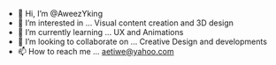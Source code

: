 - 👋 Hi, I’m @AweezYking
- 👀 I’m interested in ... Visual content creation and 3D design
- 🌱 I’m currently learning ... UX and Animations
- 💞️ I’m looking to collaborate on ... Creative Design and developments
- 📫 How to reach me ... aetiwe@yahoo.com

<!---
AweezYking/AweezYking is a ✨ special ✨ repository because its `README.md` (this file) appears on your GitHub profile.
You can click the Preview link to take a look at your changes.
--->
